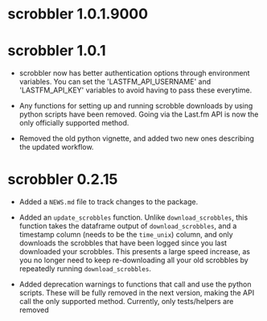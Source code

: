 # scrobbler 1.0.1.9000

# scrobbler 1.0.1

* scrobbler now has better authentication options through environment variables. You can set the 'LASTFM_API_USERNAME' and 'LASTFM_API_KEY' variables to avoid having to pass these everytime.

* Any functions for setting up and running scrobble downloads by using python scripts have been removed. Going via the Last.fm API is now the only officially supported method.

* Removed the old python vignette, and added two new ones describing the updated workflow.

# scrobbler 0.2.15

* Added a `NEWS.md` file to track changes to the package.

* Added an `update_scrobbles` function. Unlike `download_scrobbles`, this function takes the dataframe output of `download_scrobbles`, and a timestamp column (needs to be the `time_unix`) column, and only downloads the scrobbles that have been logged since you last downloaded your scrobbles. This presents a large speed increase, as you no longer need to keep re-downloading all your old scrobbles by repeatedly running `download_scrobbles`. 

* Added deprecation warnings to functions that call and use the python scripts. These will be fully removed in the next version, making the API call the only supported method. Currently, only tests/helpers are removed
